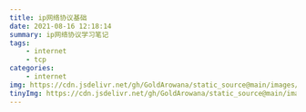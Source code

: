 ```yaml
---
title: ip网络协议基础
date: 2021-08-16 12:18:14
summary: ip网络协议学习笔记
tags:
    - internet
    - tcp
categories:
    - internet
img: https://cdn.jsdelivr.net/gh/GoldArowana/static_source@main/images/cover/co55-m.jpg
tinyImg: https://cdn.jsdelivr.net/gh/GoldArowana/static_source@main/images/tiny/cover/co55.jpg
---
```

